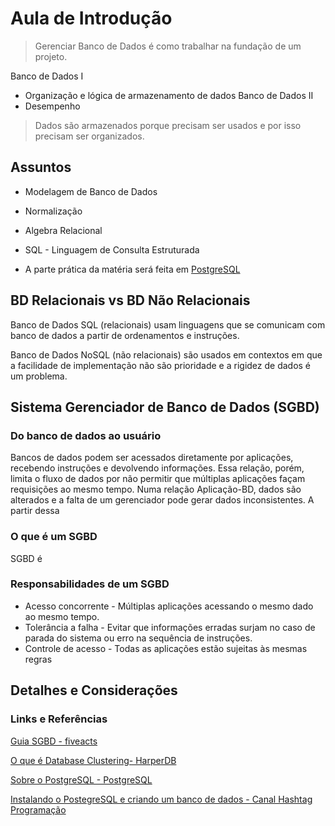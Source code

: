 # Aula de Introdução

> Gerenciar Banco de Dados é como trabalhar na fundação de um projeto.

Banco de Dados I 
- Organização e lógica de armazenamento de dados
Banco de Dados II
- Desempenho

> Dados são armazenados porque precisam ser usados e por isso precisam ser organizados.
## Assuntos
- Modelagem de Banco de Dados
- Normalização
- Algebra Relacional
- SQL - Linguagem de Consulta Estruturada

- A parte prática da matéria será feita em [PostgreSQL](https://www.postgresql.org)
## BD Relacionais vs BD Não Relacionais
Banco de Dados SQL (relacionais) usam linguagens que se comunicam com banco de dados a partir de ordenamentos e instruções.

Banco de Dados NoSQL (não relacionais) são usados em contextos em que a facilidade de implementação não são prioridade e a rigidez de dados é um problema.

## Sistema Gerenciador de Banco de Dados (SGBD)
### Do banco de dados ao usuário
Bancos de dados podem ser acessados diretamente por aplicações, recebendo instruções e devolvendo informações. Essa relação, porém, limita o fluxo de dados por não permitir que múltiplas aplicações façam requisições ao mesmo tempo. Numa relação Aplicação-BD, dados são alterados e a falta de um gerenciador pode gerar dados inconsistentes.
A partir dessa 
### O que é um SGBD
SGBD é 
### Responsabilidades de um SGBD
- Acesso concorrente - Múltiplas aplicações acessando o mesmo dado ao mesmo tempo.
- Tolerância a falha - Evitar que informações erradas surjam no caso de parada do sistema ou erro na sequência de instruções.
- Controle de acesso - Todas as aplicações estão sujeitas às mesmas regras
## Detalhes e Considerações
### Links e Referências
[Guia SGBD - fiveacts](https://www.fiveacts.com.br/sgbd)

[O que é Database Clustering- HarperDB](https://www.harperdb.io/post/what-is-database-clustering#:~:text=Clustering%20with%20HarperDB-,What%20is%20a%20database%20cluster%3F,database%20server%20called%20the%20master.)

[Sobre o PostgreSQL - PostgreSQL](https://www.postgresql.org/about/)

[Instalando o PostegreSQL e criando um banco de dados - Canal Hashtag Programação](https://youtu.be/L_2l8XTCPAE?si=26VFnS2mN6-xplWL)
